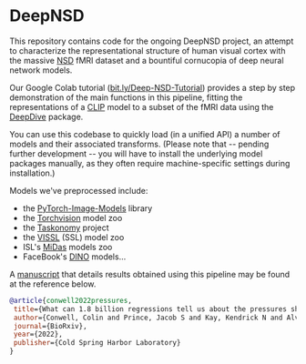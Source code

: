 # DeepNSD
 
 This repository contains code for the ongoing DeepNSD project, an attempt to characterize the representational structure of human visual cortex with the massive [NSD](http://naturalscenesdataset.org/) fMRI dataset and a bountiful cornucopia of deep neural network models.
 
 Our Google Colab tutorial ([bit.ly/Deep-NSD-Tutorial](https://bit.ly/Deep-NSD-Tutorial)) provides a step by step demonstration of the main functions in this pipeline, fitting the representations of a [CLIP](https://github.com/openai/CLIP) model to a subset of the fMRI data using the [DeepDive](https://github.com/ColinConwell/DeepDive) package.
 
 You can use this codebase to quickly load (in a unified API) a number of models and their associated transforms. (Please note that -- pending further development -- you will have to install the underlying model packages manually, as they often require machine-specific settings during installation.) 
 
 Models we've preprocessed include:
 
 - the [PyTorch-Image-Models](https://github.com/rwightman/pytorch-image-models) library
- the [Torchvision](https://pytorch.org/vision/stable/models.html) model zoo
- the [Taskonomy](http://taskonomy.stanford.edu/) project
- the [VISSL](https://vissl.ai/) (SSL) model zoo
- ISL's [MiDas](https://github.com/isl-org/MiDaS) models zoo
- FaceBook's [DINO](https://github.com/facebookresearch/dino) models...
 
 A [manuscript](https://www.biorxiv.org/content/10.1101/2022.03.28.485868v1.abstract) that details results obtained using this pipeline may be found at the reference below.
 
 ```bibtex
@article{conwell2022pressures,
  title={What can 1.8 billion regressions tell us about the pressures shaping high-level visual representation in brains and machines?},
  author={Conwell, Colin and Prince, Jacob S and Kay, Kendrick N and Alvarez, George A and Konkle, Talia},
  journal={BioRxiv},
  year={2022},
  publisher={Cold Spring Harbor Laboratory}
}
```
